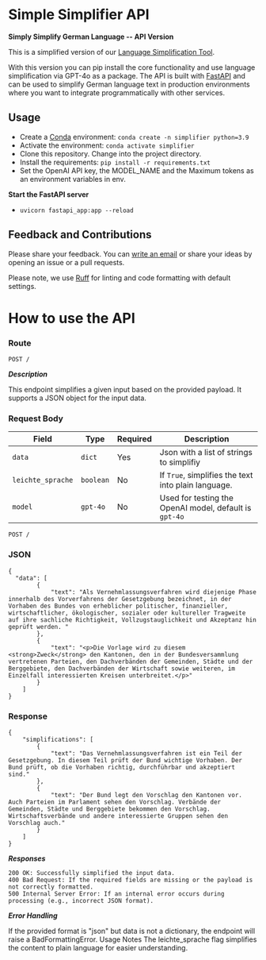# Simple Simplifier API

**Simply Simplify German Language -- API Version**

This is a simplified version of our [Language Simplification Tool](https://github.com/machinelearningZH/simply-simplify-language).

With this version you can pip install the core functionality and use language simplification via GPT-4o as a package. The API is built with [FastAPI](https://fastapi.tiangolo.com/) and can be used to simplify German language text in production environments where you want to integrate programmatically with other services.

## Usage

- Create a [Conda](https://docs.anaconda.com/miniconda/) environment: `conda create -n simplifier python=3.9`
- Activate the environment: `conda activate simplifier`
- Clone this repository. Change into the project directory.
- Install the requirements: `pip install -r requirements.txt`
- Set the OpenAI API key, the MODEL_NAME and the Maximum tokens as an environment variables in env.

**Start the FastAPI server**

- `uvicorn fastapi_app:app --reload`

## Feedback and Contributions

Please share your feedback. You can [write an email](mailto:datashop@statistik.zh.ch) or share your ideas by opening an issue or a pull requests.

Please note, we use [Ruff](https://docs.astral.sh/ruff/) for linting and code formatting with default settings.

# How to use the API

### Route

```POST /```

***Description***

This endpoint simplifies a given input based on the provided payload. It supports a JSON object for the input data.

### Request Body

| Field             | Type      | Required       | Description                                           |
|-------------------|-----------|----------------|-------------------------------------------------------|
| `data`            | `dict`    | Yes            | Json with a list of strings to simplifiy          |
| `leichte_sprache` | `boolean` | No             | If `True`, simplifies the text into plain language.   |
| `model`           | `gpt-4o`  | No             | Used for testing the OpenAI model, default is `gpt-4o` |

```POST /```

### JSON

```
{
  "data": [
        {
            "text": "Als Vernehmlassungsverfahren wird diejenige Phase innerhalb des Vorverfahrens der Gesetzgebung bezeichnet, in der Vorhaben des Bundes von erheblicher politischer, finanzieller, wirtschaftlicher, ökologischer, sozialer oder kultureller Tragweite auf ihre sachliche Richtigkeit, Vollzugstauglichkeit und Akzeptanz hin geprüft werden. "
        },
        {
            "text": "<p>Die Vorlage wird zu diesem <strong>Zweck</strong> den Kantonen, den in der Bundesversammlung vertretenen Parteien, den Dachverbänden der Gemeinden, Städte und der Berggebiete, den Dachverbänden der Wirtschaft sowie weiteren, im Einzelfall interessierten Kreisen unterbreitet.</p>"
        }
    ]
}
```

### Response

```
{
    "simplifications": [
        {
            "text": "Das Vernehmlassungsverfahren ist ein Teil der Gesetzgebung. In diesem Teil prüft der Bund wichtige Vorhaben. Der Bund prüft, ob die Vorhaben richtig, durchführbar und akzeptiert sind."
        },
        {
            "text": "Der Bund legt den Vorschlag den Kantonen vor. Auch Parteien im Parlament sehen den Vorschlag. Verbände der Gemeinden, Städte und Berggebiete bekommen den Vorschlag. Wirtschaftsverbände und andere interessierte Gruppen sehen den Vorschlag auch."
        }
    ]
}
```

***Responses***

    200 OK: Successfully simplified the input data. 
    400 Bad Request: If the required fields are missing or the payload is not correctly formatted.
    500 Internal Server Error: If an internal error occurs during processing (e.g., incorrect JSON format).

***Error Handling***

If the provided format is "json" but data is not a dictionary, the endpoint will raise a BadFormattingError.
Usage Notes
    The leichte_sprache flag simplifies the content to plain language for easier understanding.
